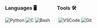 ### &nbsp; Languages 🖥 &nbsp; &nbsp; &nbsp; &nbsp; &nbsp; &nbsp; &nbsp; &nbsp; Tools 🛠️
&nbsp; ![Python](https://img.shields.io/badge/-Python-000000?style=flat&logo=python) ![C](https://img.shields.io/badge/-C-000000?style=flat&logo=c) ![Bash](https://img.shields.io/badge/-Bash-000000?style=flat&logo=gnu%20bash) &nbsp; &nbsp; &nbsp; ![VSCode](https://img.shields.io/badge/-VSCode-000000?style=flat&logo=visual-studio-code&logoColor=007acc) ![Git](https://img.shields.io/badge/-Git-000000?style=flat&logo=git&logoColor=FFFFFF)
